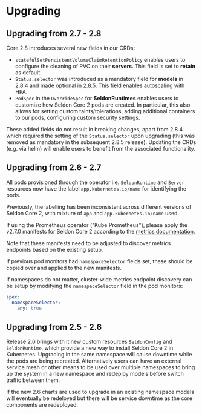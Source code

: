 # Upgrading

## Upgrading from 2.7 - 2.8

Core 2.8 introduces several new fields in our CRDs:
* `statefulSetPersistentVolumeClaimRetentionPolicy` enables users to configure the cleaning of PVC on their **servers**. This field is set to **retain** as default.
* `Status.selector` was introduced as a mandatory field for **models** in 2.8.4 and made optional in 2.8.5. This field enables autoscaling with HPA.
* `PodSpec` in the `OverrideSpec` for **SeldonRuntimes** enables users to customize how Seldon Core 2 pods are created. In particular, this also allows for setting custom taints/tolerations, adding additional containers to our pods, configuring custom security settings.

These added fields do not result in breaking changes, apart from 2.8.4 which required the setting of the `Status.selector` upon upgrading (this was removed as mandatory in the subsequent 2.8.5 release). Updating the CRDs (e.g. via helm) will enable users to benefit from the associated functionality.

## Upgrading from 2.6 - 2.7

All pods provisioned through the operator i.e. `SeldonRuntime` and `Server` resources now have the
label `app.kubernetes.io/name` for identifying the pods.

Previously, the labelling has been inconsistent across different versions of Seldon Core 2, with
mixture of `app` and `app.kubernetes.io/name` used.

If using the Prometheus operator ("Kube Prometheus"), please apply the v2.7.0 manifests for Seldon Core 2
according to the [metrics documentation](kubernetes/metrics.md).

Note that these manifests need to be adjusted to discover metrics endpoints based on the existing setup.

If previous pod monitors had `namespaceSelector` fields set, these should be copied over and applied
to the new manifests.

If namespaces do not matter, cluster-wide metrics endpoint discovery can be setup by modifying the
`namespaceSelector` field in the pod monitors:

```yaml
spec:
  namespaceSelector:
    any: true
```

## Upgrading from 2.5 - 2.6

Release 2.6 brings with it new custom resources `SeldonConfig` and `SeldonRuntime`, which provide
a new way to install Seldon Core 2 in Kubernetes. Upgrading in the same namespace will cause downtime
while the pods are being recreated. Alternatively  users can have an external service mesh or other
means to be used over multiple namespaces to bring up the system in a new namespace and redeploy models
before switch traffic between them.

If the new 2.6 charts are used to upgrade in an existing namespace models will eventually be redeloyed
but there will be service downtime as the core components are redeployed.

